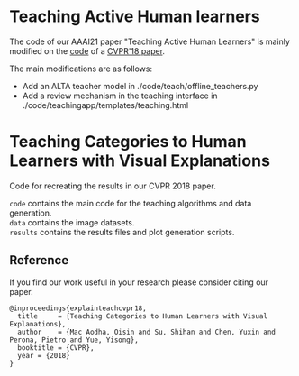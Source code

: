 # Teaching Active Human learners
The code of our AAAI21 paper "Teaching Active Human Learners" is mainly modified on the [code](https://github.com/macaodha/explain_teach) of a [CVPR'18 paper](https://arxiv.org/abs/1802.06924).

The main modifications are as follows:
- Add an ALTA teacher model in ./code/teach/offline_teachers.py
- Add a review mechanism in the teaching interface in ./code/teachingapp/templates/teaching.html

# Teaching Categories to Human Learners with Visual Explanations
Code for recreating the results in our CVPR 2018 paper.

`code` contains the main code for the teaching algorithms and data generation.  
`data` contains the image datasets.  
`results` contains the results files and plot generation scripts.   


## Reference
If you find our work useful in your research please consider citing our paper.  
```
@inproceedings{explainteachcvpr18,
  title     = {Teaching Categories to Human Learners with Visual Explanations},
  author    = {Mac Aodha, Oisin and Su, Shihan and Chen, Yuxin and Perona, Pietro and Yue, Yisong},
  booktitle = {CVPR},
  year = {2018}
}
```
